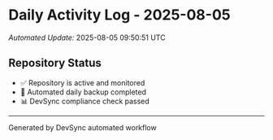 # Daily Activity Log - 2025-08-05

*Automated Update:* 2025-08-05 09:50:51 UTC

## Repository Status
- ✅ Repository is active and monitored
- 🔄 Automated daily backup completed
- 📊 DevSync compliance check passed

---
Generated by DevSync automated workflow
